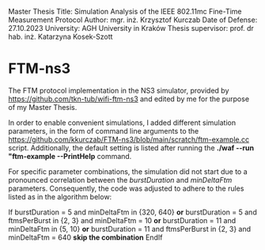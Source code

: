 Master Thesis Title: Simulation Analysis of the IEEE 802.11mc Fine-Time Measurement Protocol
Author: mgr. inż. Krzysztof Kurczab
Date of Defense: 27.10.2023
University: AGH University in Kraków
Thesis supervisor: prof. dr hab. inż. Katarzyna Kosek-Szott

# FTM-ns3
The FTM protocol implementation in the NS3 simulator, provided by https://github.com/tkn-tub/wifi-ftm-ns3 and edited by me for the purpose of my Master Thesis.

In order to enable convenient  simulations, I added different simulation parameters, in the form of command line arguments to the https://github.com/kkurczab/FTM-ns3/blob/main/scratch/ftm-example.cc script. Additionally, the default setting is listed after running the **./waf --run "ftm-example --PrintHelp** command.

For specific parameter combinations, the simulation did not start due to a pronounced correlation between the _burstDuration_ and _minDeltaFtm_ parameters. Consequently, the code was adjusted to adhere to the rules listed as in the algorithm below:

If burstDuration = 5 and minDeltaFtm in {320, 640} **or**
burstDuration = 5 and ftmsPerBurst in {2, 3} and minDeltaFtm = 10 **or**
burstDuration = 11 and minDeltaFtm in {5, 10} **or**
burstDuration = 11 and ftmsPerBurst in {2, 3} and minDeltaFtm = 640
  **skip the combination**
EndIf

